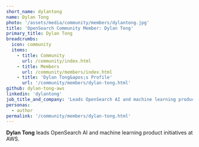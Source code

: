 ```yaml
---
short_name: dylantong
name: Dylan Tong
photo: '/assets/media/community/members/dylantong.jpg'
title: 'OpenSearch Community Member: Dylan Tong'
primary_title: Dylan Tong
breadcrumbs:
  icon: community
  items:
    - title: Community
      url: /community/index.html
    - title: Members
      url: /community/members/index.html
    - title: 'Dylan Tong&apos;s Profile'
      url: '/community/members/dylan-tong.html'
github: dylan-tong-aws
linkedin: 'dylantong'
job_title_and_company: 'Leads OpenSearch AI and machine learning product initiatives at AWS'
personas:
  - author
permalink: '/community/members/dylan-tong.html'
---
```

**Dylan Tong** leads OpenSearch AI and machine learning product initiatives at AWS.
